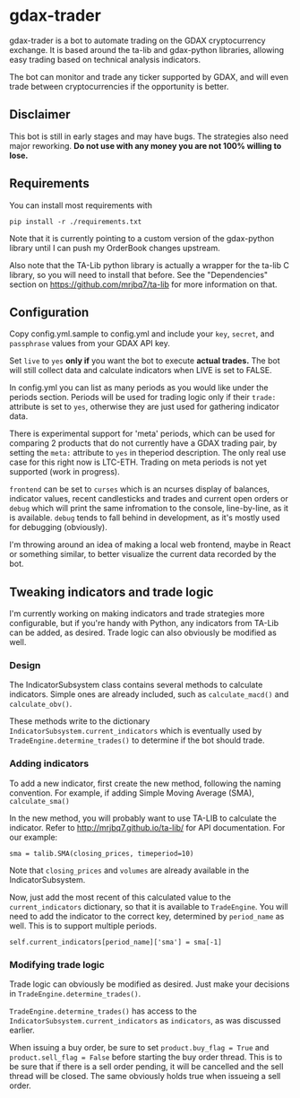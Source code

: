 # gdax-trader

gdax-trader is a bot to automate trading on the GDAX cryptocurrency exchange. It is based around the ta-lib and gdax-python libraries, allowing easy trading based on technical analysis indicators.

The bot can monitor and trade any ticker supported by GDAX, and will even trade between cryptocurrencies if the opportunity is better.

## Disclaimer

This bot is still in early stages and may have bugs. The strategies also need major reworking. **Do not use with any money you are not 100% willing to lose.**

## Requirements

You can install most requirements with 

`pip install -r ./requirements.txt`

Note that it is currently pointing to a custom version of the gdax-python library until I can push my OrderBook changes upstream.

Also note that the TA-Lib python library is actually a wrapper for the ta-lib C library, so you will need to install that before. See the "Dependencies" section on https://github.com/mrjbq7/ta-lib for more information on that.

## Configuration

Copy config.yml.sample to config.yml and include your `key`, `secret`, and `passphrase` values from your GDAX API key.

Set `live` to `yes` **only if** you want the bot to execute **actual trades.** The bot will still collect data and calculate indicators when LIVE is set to FALSE.

In config.yml you can list as many periods as you would like under the periods section. Periods will be used for trading logic only if their `trade:` attribute is set to `yes`, otherwise they are just used for gathering indicator data.

There is experimental support for 'meta' periods, which can be used for comparing 2 products that do not currently have a GDAX trading pair, by setting the `meta:` attribute to `yes` in theperiod description. The only real use case for this right now is LTC-ETH. Trading on meta periods is not yet supported (work in progress).

`frontend` can be set to `curses` which is an ncurses display of balances, indicator values, recent candlesticks and trades and current open orders or `debug` which will print the same infromation to the console, line-by-line, as it is available. `debug` tends to fall behind in development, as it's mostly used for debugging (obviously).

I'm throwing around an idea of making a local web frontend, maybe in React or something similar, to better visualize the current data recorded by the bot.

## Tweaking indicators and trade logic

I'm currently working on making indicators and trade strategies more configurable, but if you're handy with Python, any indicators from TA-Lib can be added, as desired. Trade logic can also obviously be modified as well.

### Design

The IndicatorSubsystem class contains several methods to calculate indicators. Simple ones are already included, such as `calculate_macd()` and `calculate_obv()`.

These methods write to the dictionary `IndicatorSubsystem.current_indicators` which is eventually used by `TradeEngine.determine_trades()` to determine if the bot should trade.

### Adding indicators

To add a new indicator, first create the new method, following the naming convention. For example, if adding Simple Moving Average (SMA), `calculate_sma()`

In the new method, you will probably want to use TA-LIB to calculate the indicator. Refer to http://mrjbq7.github.io/ta-lib/  for API documentation. For our example:

`sma = talib.SMA(closing_prices, timeperiod=10)`

Note that `closing_prices` and  `volumes` are already available in the IndicatorSubsystem.

Now, just add the most recent of this calculated value to the `current_indicators` dictionary, so that it is available to `TradeEngine`. You will need to add the indicator to the correct key, determined by `period_name` as well. This is to support multiple periods.

`self.current_indicators[period_name]['sma'] = sma[-1]`

### Modifying trade logic

Trade logic can obviously be modified as desired. Just make your decisions in `TradeEngine.determine_trades()`.

`TradeEngine.determine_trades()` has access to the `IndicatorSubsystem.current_indicators` as `indicators`, as was discussed earlier.

When issuing a buy order, be sure to set `product.buy_flag = True` and `product.sell_flag = False` before starting the buy order thread. This is to be sure that if there is a sell order pending, it will be cancelled and the sell thread will be closed. The same obviously holds true when issueing a sell order.
